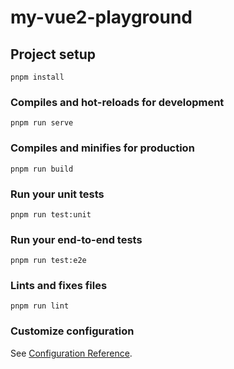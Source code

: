 # my-vue2-playground

## Project setup

```
pnpm install
```

### Compiles and hot-reloads for development

```
pnpm run serve
```

### Compiles and minifies for production

```
pnpm run build
```

### Run your unit tests

```
pnpm run test:unit
```

### Run your end-to-end tests

```
pnpm run test:e2e
```

### Lints and fixes files

```
pnpm run lint
```

### Customize configuration

See [Configuration Reference](https://cli.vuejs.org/config/).
